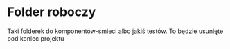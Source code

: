 # Folder roboczy
Taki folderek do komponentów-śmieci albo jakiś testów. To będzie usunięte pod koniec projektu
